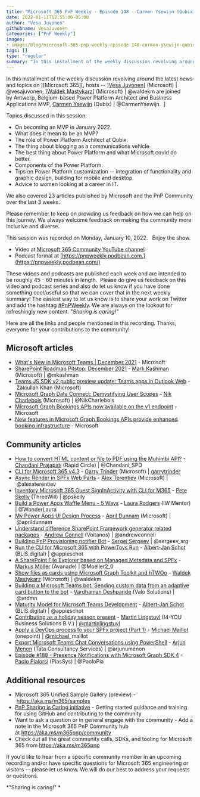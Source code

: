 ```yaml
---
title: "Microsoft 365 PnP Weekly - Episode 148 - Carmen Ysewijn (Qubix)"
date: 2022-01-11T12:55:00-05:00
author: "Vesa Juvonen"
githubname: VesaJuvonen
categories: ["PnP Weekly"]
images:
- images/blog/microsoft-365-pnp-weekly-episode-148-carmen-ysewijn-qubix/THumb 148.png
tags: []
type: "regular"
summary: "In this installment of the weekly discussion revolving around the latest news and topics on Microsoft 365, hosts -- Vesa Juvonen, Waldek Mastykarz are joined by Antwerp, Belgium-based Power Platform Architect and Business Applications MVP, Carmen Ysewijn (Qubix)"
---
```


In this installment of the weekly discussion revolving around the
latest news and topics on ][Microsoft
365][, hosts
-- ][Vesa
Juvonen](http://twitter.com/vesajuvonen)[ (Microsoft) |
@vesajuvonen, ][Waldek
Mastykarz](http://twitter.com/waldekm)[ (Microsoft) | @waldekm are
joined by Antwerp, Belgium-based Power Platform Architect and Business
Applications MVP, [Carmen Ysewijn](http://twitter.com/CarmenYsewijn)
(Qubix) | @CarmenYsewijn.  ]

Topics discussed in this session:

-   On becoming an MVP in January 2022.
-   What does it mean to be an MVP?
-   The role of Power Platform Architect at Qubix.  
-   The thing about blogging as a communications vehicle 
-   The best thing about Power Platform and what Microsoft could do
    better.
-   Components of the Power Platform.
-   Tips on Power Platform customization -- integration of functionality
    and graphic design, building for mobile and desktop.  
-   Advice to women looking at a career in IT. 

We also covered 23 articles published by Microsoft and the PnP Community
over the last 3 weeks. 

Please remember to keep on providing us feedback on how we can help on
this journey. We always welcome feedback on making the community more
inclusive and diverse.

This session was recorded on Monday, January 10, 2022.   Enjoy the
show. 

-   Video at [Microsoft 365 Community YouTube
    channel](https://aka.ms/m365pnp-videos)
-   Podcast format
    at [https://pnpweekly.podbean.com.](https://pnpweekly.podbean.com/)

These videos and podcasts are published each week and are intended to be
roughly 45 - 60 minutes in length.  Please do give us feedback on this
video and podcast series and also do let us know if you have done
something cool/useful so that we can cover that in the next weekly
summary! The easiest way to let us know is to share your work on Twitter
and add the
hashtag [#PnPWeekly](https://twitter.com/search?q=%23pnpweekly). We are
always on the lookout for refreshingly new content. "*Sharing is
caring!"* 

Here are all the links and people mentioned in this recording. Thanks,
everyone for your contributions to the community!

## Microsoft articles

-   [What's New in Microsoft Teams | December
    2021](https://techcommunity.microsoft.com/t5/microsoft-teams-blog/what-s-new-in-microsoft-teams-december-2021/ba-p/3050099) -
    Microsoft
-   [SharePoint Roadmap Pitstop: December
    2021](https://techcommunity.microsoft.com/t5/microsoft-sharepoint-blog/sharepoint-roadmap-pitstop-december-2021/ba-p/3050059) -
    [Mark Kashman](https://twitter.com/mkashman) (Microsoft)
    | @mkashman
-   [Teams JS SDK v2 public preview update: Teams apps in Outlook
    Web](https://devblogs.microsoft.com/microsoft365dev/teams-js-sdk-v2-public-preview-update-teams-apps-in-outlook-web/)
    - Zakiullah Khan (Microsoft)
-   [Microsoft Graph Data Connect: Demystifying User
    Scopes](https://devblogs.microsoft.com/microsoft365dev/microsoft-graph-data-connect-demystifying-user-scopes/)
    - [Nik Charlebois](https://twitter.com/NikCharlebois) (Microsoft)
    | @NikCharlebois
-   [Microsoft Graph Bookings APIs now available on the v1
    endpoint](https://devblogs.microsoft.com/microsoft365dev/microsoft-graph-bookings-apis-now-available-on-the-v1-endpoint/) -
    Microsoft
-   [New features in Microsoft Graph Bookings APIs provide enhanced
    booking
    infrastructure](https://devblogs.microsoft.com/microsoft365dev/new-features-in-microsoft-graph-bookings-apis-provide-enhanced-booking-infrastructure/) -
    Microsoft

## Community articles

-   [How to convert HTML content or file to PDF using the Muhimbi
    API?](https://techcommunity.microsoft.com/t5/microsoft-365-pnp-blog/how-to-convert-html-content-or-file-to-pdf-using-the-muhimbi-api/ba-p/3041314) -
    [Chandani Prajapati](https://twitter.com/Chandani_SPD) (Rapid
    Circle) | @Chandani_SPD
-   [CLI for Microsoft 365
    v4.3](https://techcommunity.microsoft.com/t5/microsoft-365-pnp-blog/cli-for-microsoft-365-v4-3/ba-p/3051947) -
    [Garry Trinder](https://twitter.com/garrytrinder) (Microsoft)
    | [garrytrinder](https://github.com/garrytrinder)
-   [Async Render in SPFx Web
    Parts](https://blog.aterentiev.com/async-render-spfx-web-parts) -
    [Alex Terentiev](https://twitter.com/alexaterentiev) (Microsoft)
    | @alexaterentiev
-   [Inventory Microsoft 365 Guest SignInActivity with CLI for
    M365](https://peteskelly.com/cli-graph-signin-actvity/) - [Pete
    Skelly](https://twitter.com/pskelly) (ThreeWill) | @pskelly
-   [Build a Power Apps Waffle Menu - 5
    Ways](https://wonderlaura.com/2022/01/06/build-a-power-apps-waffle-menu-5-ways/) -
    [Laura Rodgers](https://twitter.com/WonderLaura) (IW Mentor)
    | @WonderLaura
-   [My Power Apps UI Design
    Process](https://www.sharepointsiren.com/2022/01/my-power-apps-ui-design-process/) -
    [April Dunnam](https://twitter.com/aprildunnam) (Microsoft)
    | @aprildunnam
-   [Understand difference SharePoint Framework generator related
    packages](https://www.voitanos.io/blog/understand-difference-sharepoint-framework-generator-library-packages) -
    [Andrew Connell](https://twitter.com/andrewconnell) (Voitanos)
    | @andrewconnell
-   [Building PnP Provisioning notifier
    Bot](https://spblog.net/post/2022/01/04/building-pnp-provisioning-notifier-bot) -
    [Sergei Sergeev](https://twitter.com/sergeev_srg) | @sergeev_srg
-   [Run the CLI for Microsoft 365 with PowerToys
    Run](https://www.cloudappie.nl/run-climicrosoft365-powertoys-run/)
    - [Albert-Jan Schot](https://twitter.com/appieschot) (BLIS.digital)
    | @appieschot
-   [A SharePoint File Explorer based on Managed Metadata and
    SPFx](https://mmsharepoint.wordpress.com/2021/12/23/a-sharepoint-file-explorer-based-on-managed-metadata-and-spfx/) -
    [Markus Möller](https://twitter.com/Moeller2_0) (Avanade)
    | @Moeller2_0
-   [Show files as cards using Microsoft Graph Toolkit and
    hTWOo](https://blog.mastykarz.nl/easily-show-files-cards-microsoft-graph-toolkit-htwoo/) -
    [Waldek Mastykarz](https://twitter.com/waldekm) (Microsoft)
    | @waldekm
-   [Building a Microsoft Teams bot: Sending custom data from an
    adaptive card button to the
    bot](https://www.vrdmn.com/2021/12/building-microsoft-teams-bot-sending.html) -
    [Vardhaman Deshpande](https://twitter.com/vrdmn) (Valo Solutions)
    | @vrdmn
-   [Maturity Model for Microsoft Teams
    Development](https://www.cloudappie.nl/maturity-model-microsoft-teams-development/)
    - [Albert-Jan Schot](https://twitter.com/appieschot) (BLIS.digital)
    | @appieschot
-   [Contributing as a holiday season
    present](https://www.blimped.nl/contributing-as-a-holiday-season-present/)
    - [Martin Lingstuyl](https://twitter.com/martinlingstuyl) (I4-YOU
    Business Solutions B.V.)
    | [@martinlingstuyl](https://techcommunity.microsoft.com/t5/user/viewprofilepage/user-id/795423)
-   [Apply a DevOps process to your SPFx project (Part
    1)](https://michaelmaillot.github.io/articles/20220104-apply-devops-spfx-part1/)
    - [Michaël Maillot](https://twitter.com/michael_maillot) (onepoint)
    | [@michael](https://techcommunity.microsoft.com/t5/user/viewprofilepage/user-id/43617)\_maillot
-   [Export Microsoft Teams Chat Conversations using
    PowerShell](https://arjunumenon.com/export-microsoft-teams-chat-conversations-powershell/) -
    [Arjun Menon](https://twitter.com/arjunumenon) (Tata Consultancy
    Services) | @arjunumenon
-   [Episode #188 - Presence Notifications with Microsoft Graph SDK
    4](https://www.youtube.com/watch?v=HFXMwpMPARA) - [Paolo
    Pialorsi](https://twitter.com/PaoloPia) (PiasSys) | @PaoloPia

## Additional resources

-   Microsoft 365 Unified Sample Gallery (preview)
    - <https://aka.ms/m365/samples> 
-   [PnP Sharing is Caring
    initiative](https://aka.ms/sharing-is-caring) - Getting started
    guidance and training for using GitHub and contributing to the
    community
-   Want to ask a question or in general engage with the community - Add
    a note in the Microsoft 365 PnP Community hub
    at <https://aka.ms/m365pnp/community>
-   Check out all the great community calls, SDKs, and tooling for
    Microsoft 365 from <https://aka.ms/m365pnp>

If you'd like to hear from a specific community member in an upcoming
recording and/or have specific questions for Microsoft 365 engineering
or visitors -- please let us know. We will do our best to address your
requests or questions.

*"Sharing is caring!" *
